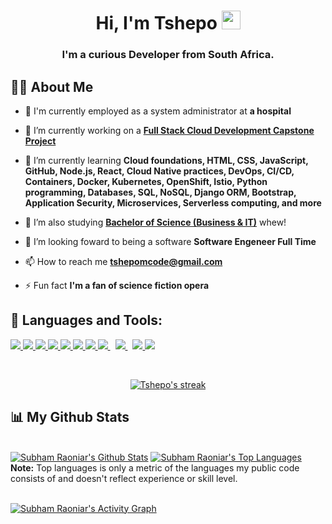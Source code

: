 <!-- <a href="#"><img width="100%" height="auto" src="https://i.imgur.com/iXuL1HG.png" height="175px"/></a> -->

<h1 align="center">Hi, I'm Tshepo <img src="https://raw.githubusercontent.com/MartinHeinz/MartinHeinz/master/wave.gif" width="30px"></h1>
<h3 align="center">I'm a curious Developer from South Africa.</h3>


## 🙋‍♂️ About Me
- 🏢 I'm currently employed as a system administrator at **a  hospital**

- 🔭 I’m currently working on a **[Full Stack Cloud Development Capstone Project](https://www.coursera.org/professional-certificates/ibm-full-stack-cloud-developer)**

- 🌱 I’m currently learning **Cloud foundations, HTML, CSS, JavaScript, GitHub, Node.js, React, Cloud Native practices, DevOps, CI/CD, Containers, Docker, Kubernetes, OpenShift, Istio, Python programming, Databases, SQL, NoSQL, Django ORM, Bootstrap, Application Security, Microservices, Serverless computing, and more**

- 🌱 I’m also studying **[Bachelor of Science (Business & IT)](https://www.iu.org/bachelor/business-it)** whew!

- 👯 I’m looking foward to being a software **Software Engeneer Full Time**

- 📫 How to reach me **tshepomcode@gmail.com**

- ⚡ Fun fact **I'm a fan of science fiction opera**

## 🚀 Languages and Tools:

<p align="left"> 
    <a href="https://www.java.com" target="_blank"> <img src="https://img.icons8.com/color/48/000000/java-coffee-cup-logo.png"/> </a>
    <a href="https://reactjs.org/" target="_blank"> <img src="https://img.icons8.com/color/48/000000/react-native.png"/> </a>
    <a href="https://developer.mozilla.org/en-US/docs/Web/JavaScript" target="_blank"> <img src="https://img.icons8.com/color/48/000000/javascript.png"/> </a> 
    <a href="https://www.w3.org/html/" target="_blank"> <img src="https://img.icons8.com/color/48/000000/html-5.png"/> </a> 
    <a href="https://www.w3schools.com/css/" target="_blank"> <img src="https://img.icons8.com/color/48/000000/css3.png"/> </a> 
    <a href="https://getbootstrap.com" target="_blank"> <img src="https://img.icons8.com/color/48/000000/bootstrap.png"/> </a> 
    <a href="https://www.python.org" target="_blank"> <img src="https://img.icons8.com/color/48/000000/python.png"/> </a> 
    <a style="padding-right:8px;" href="https://nodejs.org" target="_blank"> <img src="https://img.icons8.com/color/48/000000/nodejs.png"/> </a> 
    <a style="padding-right:8px;" href="https://www.mysql.com/" target="_blank"> <img src="https://img.icons8.com/fluent/50/000000/mysql-logo.png"/> </a>
    <a href="https://git-scm.com/" target="_blank"> <img src="https://img.icons8.com/color/48/000000/git.png"/> </a>
    <a href="https://www.djangoproject.com/" target="_blank"> <img src="https://img.icons8.com/color/96/000000/django.png"/></a>

</p>

<br/>

<p align="center">
    <a href="https://github.com/tshepomcode/github-readme-streak-stats">
        <img title="🔥 Get streak stats for your profile at git.io/streak-stats" alt="Tshepo's streak" src="https://github-readme-streak-stats.herokuapp.com/?user=tshepomcode&theme=black-ice&hide_border=true&stroke=0000&background=060A0CD0"/>
    </a>
</p>

## 📊 My Github Stats

  <br/>
    <a href="https://github.com/tshepomcode/github-readme-stats"><img alt="Subham Raoniar's Github Stats" src="https://github-readme-stats.vercel.app/api?username=tshepomcode&show_icons=true&count_private=true&theme=react&hide_border=true&bg_color=0D1117" /></a>
  <a href="https://github.com/tshepomcode/github-readme-stats"><img alt="Subham Raoniar's Top Languages" src="https://github-readme-stats.vercel.app/api/top-langs/?username=tshepomcode&langs_count=8&count_private=true&layout=compact&theme=react&hide_border=true&bg_color=0D1117" /></a>
  <br/>
  <b>Note:</b> Top languages is only a metric of the languages my public code consists of and doesn't reflect experience or skill level.


<br/>
<br/>

<a href="https://github.com/tshepomcode/github-readme-activity-graph"><img alt="Subham Raoniar's Activity Graph" src="https://activity-graph.herokuapp.com/graph?username=tshepomcode&bg_color=0D1117&color=5BCDEC&line=5BCDEC&point=FFFFFF&hide_border=true" /></a>

<br/>
<br/>
